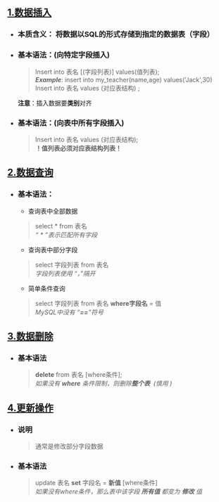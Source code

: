 <!-- @import "[TOC]" {cmd="toc" depthFrom=1 depthTo=6 orderedList=false} -->

<!-- code_chunk_output -->

## [**1.数据插入**](#1数据插入)

<!-- /code_chunk_output -->
 - ### 本质含义： 将数据以SQL的形式存储到指定的数据表（字段）
 - ### 基本语法：(向特定字段插入)


    >Insert into 表名 [(字段列表)] values(值列表);  
   ***Example***: insert into my_teacher(name,age) values('Jack',30)  
    >Insert into 表名 values (对应表结构)  ;
    
    **注意**：插入数据要**类别**对齐  
 - ### 基本语法：(向表中所有字段插入)  
    >Insert into 表名 values (对应表结构);  
    **！值列表必须对应表结构列表！**
   

## [**2.数据查询**](#2数据查询)
- ### 基本语法：  
   - 查询表中全部数据
   >select * from 表名  
   *“ \* ”表示匹配所有字段*
   - 查询表中部分字段
   >select 字段列表 from 表名  
  *字段列表使用 “，”隔开*
  - 简单条件查询
   >select 字段列表 from 表名 **where字段名** = 值  
   *MySQL中没有 “**==**”符号*

## [**3.数据删除**](#3数据删除)
- ### 基本语法
  > **delete** from 表名 [where条件];  
  *如果没有 ***where*** 条件限制，则删除**整个表** &nbsp;(慎用 )*  

## [**4.更新操作**](#4更新操作)
 - ### 说明
   >通常是修改部分字段数据
 - ### 基本语法  
   >update 表名 **set** 字段名 = **新值** [where条件]  
   *如果没有where条件，那么表中该字段 **所有值** 都变为 **修改** 值*